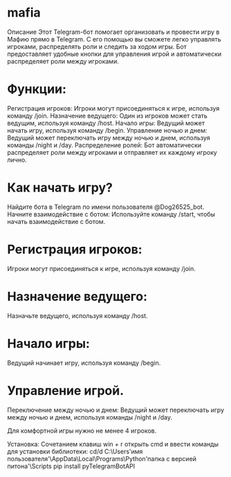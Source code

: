 # mafia
Описание
Этот Telegram-бот помогает организовать и провести игру в Мафию прямо в Telegram. С его помощью вы сможете легко управлять игроками, распределять роли и следить за ходом игры. Бот предоставляет удобные кнопки для управления игрой и автоматически распределяет роли между игроками.

# Функции:
Регистрация игроков: Игроки могут присоединяться к игре, используя команду /join.
Назначение ведущего: Один из игроков может стать ведущим, используя команду /host.
Начало игры: Ведущий может начать игру, используя команду /begin.
Управление ночью и днем: Ведущий может переключать игру между ночью и днем, используя команды /night и /day.
Распределение ролей: Бот автоматически распределяет роли между игроками и отправляет их каждому игроку лично.

# Как начать игру?
Найдите бота в Telegram по имени пользователя @Dog26525_bot.
Начните взаимодействие с ботом:
Используйте команду /start, чтобы начать взаимодействие с ботом.

# Регистрация игроков:
Игроки могут присоединяться к игре, используя команду /join.

# Назначение ведущего:
Назначьте ведущего, используя команду /host.

# Начало игры:
Ведущий начинает игру, используя команду /begin.

# Управление игрой.
Переключение между ночью и днем:
Ведущий может переключать игру между ночью и днем, используя команды /night и /day.

Для комфортной игры нужно не менее 4 игроков.

Установка:
Cочетанием клавиш win + r открыть cmd и ввести команды для установки библиотеки:
cd/d C:\Users\'имя пользователя'\AppData\Local\Programs\Python\'папка с версией питона'\Scripts
pip install pyTelegramBotAPI